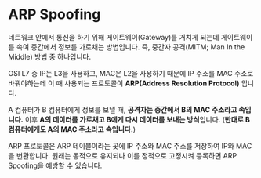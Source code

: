 # ARP Spoofing

네트워크 안에서 통신을 하기 위해 게이트웨이(Gateway)를 거치게 되는데 게이트웨이를 속여 중간에서 정보를 가로채는 방법입니다. 즉, 중간자 공격(MITM; Man In the Middle) 방법 중 하나입니다.

OSI L7 중 IP는 L3을 사용하고, MAC은 L2을 사용하기 때문에 IP 주소를 MAC 주소로 바꿔야하는데 이 때 사용되는 프로토콜이 **ARP(Address Resolution Protocol)** 입니다.

A 컴퓨터가 B 컴퓨터에게 정보를 보낼 때, **공격자는 중간에서 B의 MAC 주소라고 속입니다.** 이후 **A의 데이터를 가로채고 B에게 다시 데이터를 보내는 방식**입니다. (**반대로 B 컴퓨터에게도 A의 MAC 주소라고 속입니다.**)

ARP 프로토콜은 ARP 테이블이라는 곳에 IP 주소와 MAC 주소를 저장하여 IP와 MAC을 변환합니다. 원래는 동적으로 유지되나 이를 정적으로 고정시켜 등록하면 ARP Spoofing을 예방할 수 있습니다.

